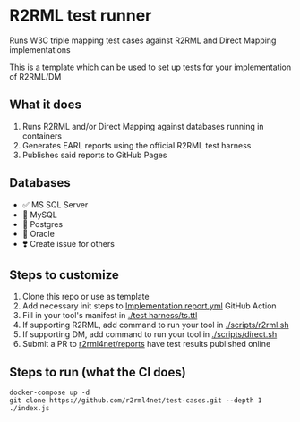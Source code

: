 # R2RML test runner

Runs W3C triple mapping test cases against R2RML and Direct Mapping implementations

This is a template which can be used to set up tests for your implementation of R2RML/DM

## What it does

1. Runs R2RML and/or Direct Mapping against databases running in containers
2. Generates EARL reports using the official R2RML test harness
2. Publishes said reports to GitHub Pages

## Databases

- ✅ MS SQL Server
- 🚧 MySQL
- 🚧 Postgres
- 🚧 Oracle
- ❣️ Create issue for others

## Steps to customize

1. Clone this repo or use as template
2. Add necessary init steps to [Implementation report.yml](.github/workflows/Implementation%20report.yml) GitHub Action
2. Fill in your tool's manifest in [./test harness/ts.ttl](./test%20harness/ts.ttl)
2. If supporting R2RML, add command to run your tool in [./scripts/r2rml.sh](./scripts/r2rml.sh)
3. If supporting DM, add command to run your tool in [./scripts/direct.sh](./scripts/direct.sh)
4. Submit a PR to [r2rml4net/reports](https://github.com/r2rml4net/reports) have test results published online

## Steps to run (what the CI does)

```
docker-compose up -d
git clone https://github.com/r2rml4net/test-cases.git --depth 1
./index.js
```

